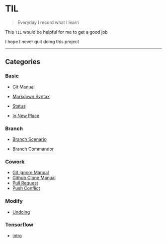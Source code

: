 # TIL
> Everyday I record what I learn

This `TIL` would be helpful for me to get a good job

I hope I never quit doing this project

---

## Categories
### Basic

- [Git Manual](https://github.com/lee-seunghoon/TIL/blob/master/git/01_git.md)
- [Markdown Syntax](https://github.com/lee-seunghoon/TIL/blob/master/markdown.md)

- [Status](./2020.12.30(Wed)/status.md)
- [In New Place](./2020.12.30(Wed)/to_do_list_새로운환경.md)



### Branch

- [Branch Scenario](./2020.12.30(Wed)/branch_scenario.md)

- [Branch Commandor](./2020.12.30(Wed)/branch_명령어.md)



### Cowork

- [Git ignore Manual](./2020.12.30(Wed)/git_ignore_사용법.md)
- [Github Clone Manual](./2020.12.30(Wed)/github_clone_방법.md)
- [Pull Request](./2020.12.30(Wed)/pull_request.md)
- [Push Conflict](./2020.12.30(Wed)/push_충돌_상황.md)



### Modify

- [Undoing](./2020.12.30(Wed)/undoing.md)



### Tensorflow

- [intro](./Tensorflow101/Tensorflow_01_intro.md)

  